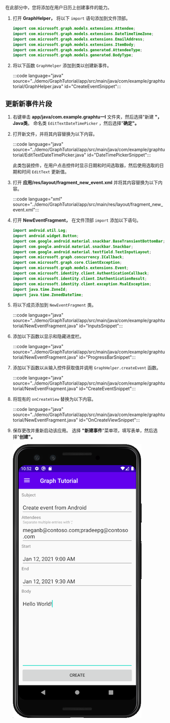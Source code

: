 <!-- markdownlint-disable MD002 MD041 -->

在此部分中，您将添加在用户日历上创建事件的能力。

1. 打开 **GraphHelper，** 将以下 `import` 语句添加到文件顶部。

    ```java
    import com.microsoft.graph.models.extensions.Attendee;
    import com.microsoft.graph.models.extensions.DateTimeTimeZone;
    import com.microsoft.graph.models.extensions.EmailAddress;
    import com.microsoft.graph.models.extensions.ItemBody;
    import com.microsoft.graph.models.generated.AttendeeType;
    import com.microsoft.graph.models.generated.BodyType;
    ```

1. 将以下函数 `GraphHelper` 添加到类以创建新事件。

    :::code language="java" source="../demo/GraphTutorial/app/src/main/java/com/example/graphtutorial/GraphHelper.java" id="CreateEventSnippet":::

## <a name="update-new-event-fragment"></a>更新新事件片段

1. 右键单击 **app/java/com.example.graphtu一l** 文件夹，然后选择"新建 **"，Java类**。 命名类 `EditTextDateTimePicker` ，然后选择"**确定"。**

1. 打开新文件，并将其内容替换为以下内容。

    :::code language="java" source="../demo/GraphTutorial/app/src/main/java/com/example/graphtutorial/EditTextDateTimePicker.java" id="DateTimePickerSnippet":::

    此类包装控件，在用户点击控件时显示日期和时间选取器，然后使用选取的日期和时间 `EditText` 更新值。

1. 打开 **应用/res/layout/fragment_new_event.xml** 并将其内容替换为以下内容。

    :::code language="xml" source="../demo/GraphTutorial/app/src/main/res/layout/fragment_new_event.xml":::

1. 打开 **NewEventFragment，** 在文件顶部 `import` 添加以下语句。

    ```java
    import android.util.Log;
    import android.widget.Button;
    import com.google.android.material.snackbar.BaseTransientBottomBar;
    import com.google.android.material.snackbar.Snackbar;
    import com.google.android.material.textfield.TextInputLayout;
    import com.microsoft.graph.concurrency.ICallback;
    import com.microsoft.graph.core.ClientException;
    import com.microsoft.graph.models.extensions.Event;
    import com.microsoft.identity.client.AuthenticationCallback;
    import com.microsoft.identity.client.IAuthenticationResult;
    import com.microsoft.identity.client.exception.MsalException;
    import java.time.ZoneId;
    import java.time.ZonedDateTime;
    ```

1. 将以下成员添加到 `NewEventFragment` 类。

    :::code language="java" source="../demo/GraphTutorial/app/src/main/java/com/example/graphtutorial/NewEventFragment.java" id="InputsSnippet":::

1. 添加以下函数以显示和隐藏进度栏。

    :::code language="java" source="../demo/GraphTutorial/app/src/main/java/com/example/graphtutorial/NewEventFragment.java" id="ProgressBarSnippet":::

1. 添加以下函数以从输入控件获取值并调用 `GraphHelper.createEvent` 函数。

    :::code language="java" source="../demo/GraphTutorial/app/src/main/java/com/example/graphtutorial/NewEventFragment.java" id="CreateEventSnippet":::

1. 将现有的 `onCreateView` 替换为以下内容。

    :::code language="java" source="../demo/GraphTutorial/app/src/main/java/com/example/graphtutorial/NewEventFragment.java" id="OnCreateViewSnippet":::

1. 保存更改并重新启动该应用。 选择 **"新建事件**"菜单项，填写表单，然后选择"**创建"。**

    ![应用程序中创建事件表单的屏幕截图](images/create-event.png)
